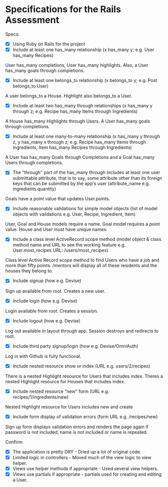 # Specifications for the Rails Assessment

Specs:
- [x] Using Ruby on Rails for the project
- [x] Include at least one has_many relationship (x has_many y; e.g. User has_many Recipes)

User has_many completions, User has_many highlights. Also, a User has_many goals through completions.

- [x] Include at least one belongs_to relationship (x belongs_to y; e.g. Post belongs_to User)

A user belongs_to a House. Highlight also belongs_to a User.

- [x] Include at least two has_many through relationships (x has_many y through z; e.g. Recipe has_many Items through Ingredients)

A House has_many Highlights through Users. A User has_many goals through completions.

- [x] Include at least one many-to-many relationship (x has_many y through z, y has_many x through z; e.g. Recipe has_many Items through Ingredients, Item has_many Recipes through Ingredients)

A User has has_many Goals through Completions and a Goal has_many Users through completions.

- [x] The "through" part of the has_many through includes at least one user submittable attribute, that is to say, some attribute other than its foreign keys that can be submitted by the app's user (attribute_name e.g. ingredients.quantity)

Goals have a point value that updates User.points.

- [x] Include reasonable validations for simple model objects (list of model objects with validations e.g. User, Recipe, Ingredient, Item)

User, Goal and House models require a name. Goal model requires a point value. House and User must have unique names.

- [x] Include a class level ActiveRecord scope method (model object & class method name and URL to see the working feature e.g. User.most_recipes URL: /users/most_recipes)

Class level Active Record scope method to find Users who have a job and more than fifty points. /mentors will display all of these residents and the houses they belong to.



- [x] Include signup (how e.g. Devise)

Sign up available from root. Creates a new user.

- [x] Include login (how e.g. Devise)

Login available from root. Creates a session.

- [x] Include logout (how e.g. Devise)

Log out available in layout through app. Session destroys and redirects to root.

- [x] Include third party signup/login (how e.g. Devise/OmniAuth)

Log in with Github is fully functional.

- [x] Include nested resource show or index (URL e.g. users/2/recipes)

There is a nested Highlight resource for Users that includes index. Theres a nested Highlight resource for Houses that includes index.


- [x] Include nested resource "new" form (URL e.g. recipes/1/ingredients/new)

Nested Highlight resource for Users includes new and create

- [x] Include form display of validation errors (form URL e.g. /recipes/new)

Sign up form displays validation errors and renders the page again if password is not included, name is not included or name is repeated.

Confirm:
- [X] The application is pretty DRY - Dried up a lot of original code.
- [x] Limited logic in controllers - Moved much of the view logic to view helper.
- [x] Views use helper methods if appropriate - Used several view helpers.
- [x] Views use partials if appropriate - partials used for creating and editing a User.
